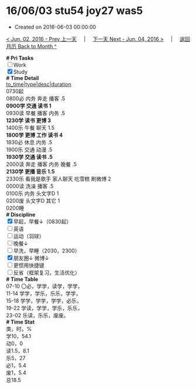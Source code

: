# 16/06/03 stu54 joy27 was5

- Created on 2016-06-03 00:00:00

[< Jun. 02, 2016 - Prev 上一天](/_archived/lifelogs/2016/06/d02.md) &nbsp; &nbsp; | &nbsp; &nbsp; [下一天 Next - Jun. 04, 2016 >](/_archived/lifelogs/2016/06/d04.md) &nbsp; &nbsp; |  &nbsp; &nbsp; [返回月历 Back to Month ^](/_archived/lifelogs/2016/06/index.md)
<br/><div><b># Pri Tasks</b></div><div><input type="checkbox"/>Work</div><div><input checked="true" type="checkbox"/>Study</div><div><b># Time Detail</b></div><div><u>to_time|type|desc|duration</u></div><div>0730起</div><div>0800必 内务 奔走 播客 .5</div><div><b>0900学 交通 读书 1</b></div><div>0930读 早餐 播客 内务 .5</div><div><b>1230学 读书 更博 3</b></div><div>1400乐 午餐 聊天 1.5</div><div><b>1800学 更博 工作 读书 4</b></div><div>1830必 休息 内务 .5</div><div>1900乐 交通 动漫 .5</div><div><b>1930学 交通 读书 .5</b></div><div>2000读 奔走 播客 内务 晚餐 .5</div><div><b>2130学 更播 音乐 1.5</b></div><div>2330乐 看我是歌手 家人聊天 吃雪糕 刷微博 2</div><div>0000读 洗澡 播客 .5</div><div>0100乐 内务 头文字D 1</div><div>0200废 头文字D 其它 1</div><div>0200睡</div><div><b># Discipline</b></div><div><input checked="true" type="checkbox"/>早起，早餐↓（0830起）</div><div><input type="checkbox"/>英语</div><div><input type="checkbox"/>运动（羽球）</div><div><input type="checkbox"/>晚餐↓</div><div><input type="checkbox"/>早洗，早睡（2030，2300）</div><div><b><input checked="true" type="checkbox"/></b>朋友圈↓ 微博↓</div><div><input type="checkbox"/>更惯用快捷键</div><div><input type="checkbox"/>反省（框架复习，生活优化）</div><div><b># Time Table</b></div><div>07-10 〇必，学学，读学，学学，</div><div>11-14 学学，学乐，乐乐，学学，</div><div>15-18 学学，学学，学学，必乐，</div><div>19-22 学读，学学，学乐，乐乐，</div><div>23-02 乐读，乐乐，废废。</div><div><b># Time Stat</b></div><div>类，时，%</div><div>学10，54.1</div><div>动0，0</div><div>读1.5，8.1</div><div>乐5，27</div><div>必1，5.4</div><div>废1，5.4</div><div>总18.5</div>
